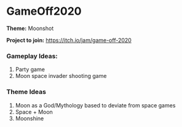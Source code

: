 # GameOff2020

**Theme:** Moonshot

**Project to join:** https://itch.io/jam/game-off-2020

### Gameplay Ideas:
1. Party game
2. Moon space invader shooting game

### Theme Ideas
1. Moon as a God/Mythology based to deviate from space games
2. Space + Moon
3. Moonshine

